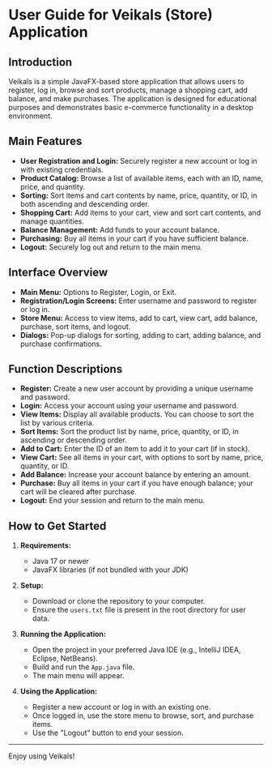 # User Guide for Veikals (Store) Application

## Introduction

Veikals is a simple JavaFX-based store application that allows users to register, log in, browse and sort products, manage a shopping cart, add balance, and make purchases. The application is designed for educational purposes and demonstrates basic e-commerce functionality in a desktop environment.

## Main Features

- **User Registration and Login:** Securely register a new account or log in with existing credentials.
- **Product Catalog:** Browse a list of available items, each with an ID, name, price, and quantity.
- **Sorting:** Sort items and cart contents by name, price, quantity, or ID, in both ascending and descending order.
- **Shopping Cart:** Add items to your cart, view and sort cart contents, and manage quantities.
- **Balance Management:** Add funds to your account balance.
- **Purchasing:** Buy all items in your cart if you have sufficient balance.
- **Logout:** Securely log out and return to the main menu.

## Interface Overview

- **Main Menu:** Options to Register, Login, or Exit.
- **Registration/Login Screens:** Enter username and password to register or log in.
- **Store Menu:** Access to view items, add to cart, view cart, add balance, purchase, sort items, and logout.
- **Dialogs:** Pop-up dialogs for sorting, adding to cart, adding balance, and purchase confirmations.

## Function Descriptions

- **Register:** Create a new user account by providing a unique username and password.
- **Login:** Access your account using your username and password.
- **View Items:** Display all available products. You can choose to sort the list by various criteria.
- **Sort Items:** Sort the product list by name, price, quantity, or ID, in ascending or descending order.
- **Add to Cart:** Enter the ID of an item to add it to your cart (if in stock).
- **View Cart:** See all items in your cart, with options to sort by name, price, quantity, or ID.
- **Add Balance:** Increase your account balance by entering an amount.
- **Purchase:** Buy all items in your cart if you have enough balance; your cart will be cleared after purchase.
- **Logout:** End your session and return to the main menu.

## How to Get Started

1. **Requirements:**  
   - Java 17 or newer  
   - JavaFX libraries (if not bundled with your JDK)

2. **Setup:**  
   - Download or clone the repository to your computer.
   - Ensure the `users.txt` file is present in the root directory for user data.

3. **Running the Application:**  
   - Open the project in your preferred Java IDE (e.g., IntelliJ IDEA, Eclipse, NetBeans).
   - Build and run the `App.java` file.
   - The main menu will appear.

4. **Using the Application:**  
   - Register a new account or log in with an existing one.
   - Once logged in, use the store menu to browse, sort, and purchase items.
   - Use the "Logout" button to end your session.

---

Enjoy using Veikals!
